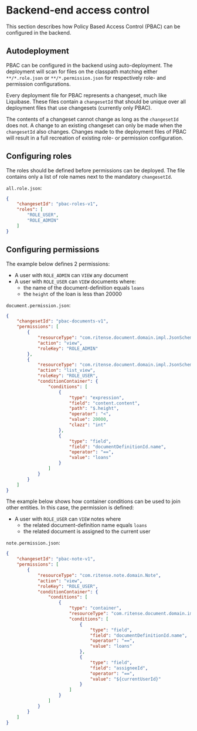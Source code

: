 # Backend-end access control
This section describes how Policy Based Access Control (PBAC) can be configured in the backend.

## Autodeployment
PBAC can be configured in the backend using auto-deployment. 
The deployment will scan for files on the classpath matching either `**/*.role.json` or `**/*.permission.json` for respectively role- and permission configurations.

Every deployment file for PBAC represents a changeset, much like Liquibase. 
These files contain a `changesetId` that should be unique over all deployment files that use changesets (currently only PBAC).

The contents of a changeset cannot change as long as the `changesetId` does not. A change to an existing changeset can only be made when the `changesetId` also changes.
Changes made to the deployment files of PBAC will result in a full recreation of existing role- or permission configuration.

## Configuring roles
The roles should be defined before permissions can be deployed. The file contains only a list of role names next to the mandatory `changesetId`.

`all.role.json`:
``` json
{
    "changesetId": "pbac-roles-v1",
    "roles": [
        "ROLE_USER",
        "ROLE_ADMIN"
    ]
}
```


## Configuring permissions
The example below defines 2 permissions:
- A user with `ROLE_ADMIN` can `VIEW` any document
- A user with `ROLE_USER` can `VIEW` documents where:
  - the name of the document-definition equals `loans`
  - the `height` of the loan is less than 20000

`document.permission.json`:
``` json
{
    "changesetId": "pbac-documents-v1",
    "permissions": [
        {
            "resourceType": "com.ritense.document.domain.impl.JsonSchemaDocument",
            "action": "view",
            "roleKey": "ROLE_ADMIN"
        },
        {
            "resourceType": "com.ritense.document.domain.impl.JsonSchemaDocument",
            "action": "list_view",
            "roleKey": "ROLE_USER",
            "conditionContainer": {
                "conditions": [
                    {
                        "type": "expression",
                        "field": "content.content",
                        "path": "$.height",
                        "operator": "<",
                        "value": 20000,
                        "clazz": "int"
                    },
                    {
                        "type": "field",
                        "field": "documentDefinitionId.name",
                        "operator": "==",
                        "value": "loans"
                    }
                ]
            }
        }
    ]
}
```

The example below shows how container conditions can be used to join other entities.
In this case, the permission is defined:
- A user with `ROLE_USER` can `VIEW` notes where
  - the related document-definition name equals `loans`
  - the related document is assigned to the current user

`note.permission.json`:
``` json
{
    "changesetId": "pbac-note-v1",
    "permissions": [
        {
            "resourceType": "com.ritense.note.domain.Note",
            "action": "view",
            "roleKey": "ROLE_USER",
            "conditionContainer": {
                "conditions": [
                    {
                        "type": "container",
                        "resourceType": "com.ritense.document.domain.impl.JsonSchemaDocument",
                        "conditions": [
                            {
                                "type": "field",
                                "field": "documentDefinitionId.name",
                                "operator": "==",
                                "value": "loans"
                            },
                            {
                                "type": "field",
                                "field": "assigneeId",
                                "operator": "==",
                                "value": "${currentUserId}"
                            }
                        ]
                    }
                ]
            }
        }
    ]
}
```

